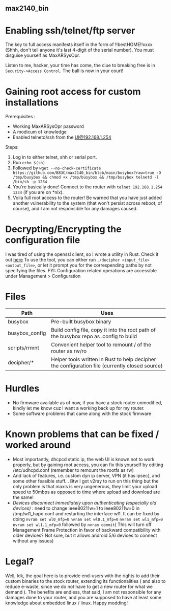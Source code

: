 ## max2140_bin

# Enabling ssh/telnet/ftp server
The key to full access manifests itself in the form of !!bestHOME!!xxxx (Shhh, don't tell anyone it's last 4-digit of the serial number). You must disguise yourself as MaxARSysOpr.

Listen to me, hacker, your time has come, the clue to breaking free is in `Security->Access Control`. The ball is now in your court!

# Gaining root access for custom installations 
Prerequisites : 
- Working MaxARSysOpr password
- A modicum of knowledge 
- Enabled telnetd/ssh from the UI@192.168.1.254

Steps:

1. Log in to either telnet, shh or serial port.
2. Run `echo $(sh)`
3. Followed by `wget --no-check-certificate https://github.com/B83C/max2140_bin/blob/main/busybox?raw=true -O /tmp/busybox && chmod +x /tmp/busybox && /tmp/busybox telnetd -l /bin/sh -p 1234` 
6. You're basically done! Connect to the router with `telnet 192.168.1.254 1234` (if you are on *nix). 
7. Voila full root access to the router! Be warned that you have just added another vulnerability to the system (that won't persist across reboot, of course), and I am not responsible for any damages caused.

# Decrypting/Encrypting the configuration file
I was tired of using the openssl client, so I wrote a utility in Rust. Check it out [here](decipher/)
To use the tool, you can either run `./decipher <input_file> <output_file>`, or let it prompt you for the correspending paths by not specifying the files.
FYI: Configuration related operations are accessible under Management > Configuration

# Files

| Path           | Uses                                                                                  |
|----------------|---------------------------------------------------------------------------------------|
| busybox        | Pre-built busybox binary                                                              |
| busybox_config | Build config file, copy it into the root path of the busybox repo as .config to build |
| scripts/rrmnt  | Convenient helper tool to remount / of the router as rw/ro                            |
| decipher/*     | Helper tools written in Rust to help decipher the configuration file (currently closed source) |

# Hurdles
- No firmware available as of now, if you have a stock router unmodified, kindly let me know cuz I want a working back up for my router.
- Some software problems that came along with the stock firmware

# Known problems that can be fixed / worked around
- Most importantly, dhcpcd static ip, the web UI is known not to work properly, but by gaining root access, you can fix this yourself by editing /etc/udhcpd.conf (remember to remount the rootfs as rw)
- And lack of features, i.e. custom dyn ip server, VPN (it has ipsec), and some other feasible stuff... Btw I got v2ray to run on this thing but the only problem is that maxis is very ungenerous, they limit your upload speed to 50mbps as opposed to time where upload and download are the same! 
- *Devices disconnect immediately upon authenticating (especially old devices)* : need to change ieee80211w=1 to ieee80211w=0 in /tmp/wl1_hapd.conf and restarting the interface wl1. It can be fixed by doing ```nvram set wl0_mfp=0``` ```nvram set wl0.1_mfp=0``` ```nvram set wl1_mfp=0``` ```nvram set wl1.1_mfp=0``` followed by ```nvram commit```( This will turn off Management Frame Protection in favor of backward compatibility with older devices? Not sure, but it allows android 5/6 devices to connect without any issues)
  
# Legal?
Well, Idk, the goal here is to provide end-users with the rights to add their custom binaries to the stock router, extending its functionalities ( and also to reduce e-waste, since we do not have to get a new router for what we demand ). The benefits are endless, that said, I am not responsible for any damages done to your router, and you are supposed to have at least some knowledge about embedded linux / linux. Happy modding! 

